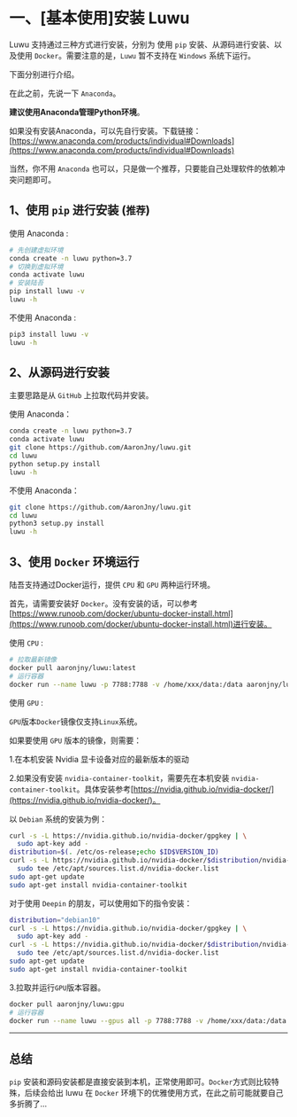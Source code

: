<!--
 * @Author       : AaronJny
 * @LastEditTime : 2021-03-26
 * @FilePath     : /LuWu/docs/一、[基本使用]安装Luwu.md
 * @Desc         : 
-->
# 一、[基本使用]安装 Luwu

Luwu 支持通过三种方式进行安装，分别为 使用 `pip` 安装、从源码进行安装、以及使用 `Docker`。需要注意的是，`Luwu` 暂不支持在 `Windows` 系统下运行。

下面分别进行介绍。

在此之前，先说一下 `Anaconda`。

**建议使用Anaconda管理Python环境**。

如果没有安装Anaconda，可以先自行安装。下载链接：[https://www.anaconda.com/products/individual#Downloads](https://www.anaconda.com/products/individual#Downloads)

当然，你不用 `Anaconda` 也可以，只是做一个推荐，只要能自己处理软件的依赖冲突问题即可。


## 1、使用 `pip` 进行安装 (`推荐`)

使用 Anaconda :

```sh
# 先创建虚拟环境
conda create -n luwu python=3.7
# 切换到虚拟环境
conda activate luwu
# 安装陆吾
pip install luwu -v
luwu -h
```

不使用 Anaconda :

```sh
pip3 install luwu -v
luwu -h
```

## 2、从源码进行安装

主要思路是从 `GitHub` 上拉取代码并安装。

使用 Anaconda：

```sh
conda create -n luwu python=3.7
conda activate luwu
git clone https://github.com/AaronJny/luwu.git
cd luwu
python setup.py install
luwu -h
```

不使用 Anaconda：

```sh
git clone https://github.com/AaronJny/luwu.git
cd luwu
python3 setup.py install
luwu -h
```

## 3、使用 `Docker` 环境运行

陆吾支持通过Docker运行，提供 `CPU` 和 `GPU` 两种运行环境。

首先，请需要安装好 `Docker`。没有安装的话，可以参考 [https://www.runoob.com/docker/ubuntu-docker-install.html](https://www.runoob.com/docker/ubuntu-docker-install.html)进行安装。

使用 `CPU` :

```sh
# 拉取最新镜像
docker pull aaronjny/luwu:latest
# 运行容器
docker run --name luwu -p 7788:7788 -v /home/xxx/data:/data aaronjny/luwu
```

使用 `GPU` :

`GPU`版本`Docker`镜像仅支持`Linux`系统。

如果要使用 `GPU` 版本的镜像，则需要：

1.在本机安装 Nvidia 显卡设备对应的最新版本的驱动

2.如果没有安装 `nvidia-container-toolkit`，需要先在本机安装 `nvidia-container-toolkit`。具体安装参考[https://nvidia.github.io/nvidia-docker/](https://nvidia.github.io/nvidia-docker/)。

以 `Debian` 系统的安装为例：

```sh
curl -s -L https://nvidia.github.io/nvidia-docker/gpgkey | \
  sudo apt-key add -
distribution=$(. /etc/os-release;echo $ID$VERSION_ID)
curl -s -L https://nvidia.github.io/nvidia-docker/$distribution/nvidia-docker.list | \
  sudo tee /etc/apt/sources.list.d/nvidia-docker.list
sudo apt-get update
sudo apt-get install nvidia-container-toolkit
```

对于使用 `Deepin` 的朋友，可以使用如下的指令安装：

```sh
distribution="debian10"
curl -s -L https://nvidia.github.io/nvidia-docker/gpgkey | \
  sudo apt-key add -
curl -s -L https://nvidia.github.io/nvidia-docker/$distribution/nvidia-docker.list | \
  sudo tee /etc/apt/sources.list.d/nvidia-docker.list
sudo apt-get update
sudo apt-get install nvidia-container-toolkit
```

3.拉取并运行`GPU`版本容器。

```sh
docker pull aaronjny/luwu:gpu
# 运行容器
docker run --name luwu --gpus all -p 7788:7788 -v /home/xxx/data:/data aaronjny/luwu:gpu
```

----------

## 总结

`pip` 安装和源码安装都是直接安装到本机，正常使用即可。`Docker`方式则比较特殊，后续会给出 luwu 在 `Docker` 环境下的优雅使用方式，在此之前可能就要自己多折腾了...